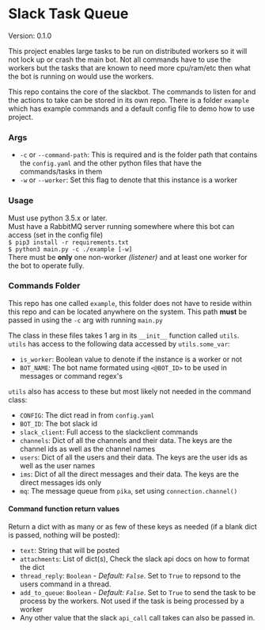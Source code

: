 # Slack Task Queue

Version: 0.1.0

This project enables large tasks to be run on distributed workers so it will not lock up or crash the main bot. Not all commands have to use the workers but the tasks that are known to need more cpu/ram/etc then what the bot is running on would use the workers.

This repo contains the core of the slackbot. The commands to listen for and the actions to take can be stored in its own repo. There is a folder `example` which has example commands and a default config file to demo how to use project.

### Args
- `-c` or `--command-path`: This is required and is the folder path that contains the `config.yaml` and the other python files that have the commands/tasks in them
- `-w` or `--worker`: Set this flag to denote that this instance is a worker

### Usage
Must use python 3.5.x or later.  
Must have a RabbitMQ server running somewhere where this bot can access (set in the config file)  
`$ pip3 install -r requirements.txt`  
`$ python3 main.py -c ./example [-w]`  
There must be **only** one non-worker _(listener)_ and at least one worker for the bot to operate fully.

### Commands Folder
This repo has one called `example`, this folder does not have to reside within this repo and can be located anywhere on the system. This path **must** be passed in using the `-c` arg with running `main.py`

The class in these files takes 1 arg in its `__init__` function called `utils`.  
`utils` has access to the following data accessed by `utils.some_var`:
- `is_worker`: Boolean value to denote if the instance is a worker or not
- `BOT_NAME`: The bot name formated using `<@BOT_ID>` to be used in messages or command regex's

`utils` also has access to these but most likely not needed in the command class:
- `CONFIG`: The dict read in from `config.yaml`
- `BOT_ID`: The bot slack id
- `slack_client`: Full access to the slackclient commands
- `channels`: Dict of all the channels and their data. The keys are the channel ids as well as the channel names
- `users`: Dict of all the users and their data. The keys are the user ids as well as the user names
- `ims`: Dict of all the direct messages and their data. The keys are the direct messages ids only
- `mq`: The message queue from `pika`, set using `connection.channel()`


#### Command function return values
Return a dict with as many or as few of these keys as needed (if a blank dict is passed, nothing will be posted):
- `text`: String that will be posted
- `attachments`: List of dict(s), Check the slack api docs on how to format the dict
- `thread_reply`: `Boolean` - _Default: `False`_. Set to `True` to repsond to the users command in a thread.
- `add_to_queue`: `Boolean` - _Default: `False`_. Set to `True` to send the task to be process by the workers. Not used if the task is being processed by a worker
- Any other value that the slack `api_call` call takes can also be passed in.

